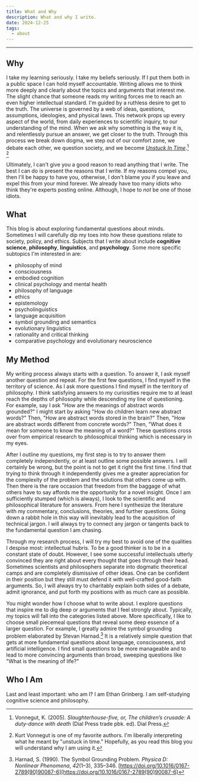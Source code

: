 ```yaml
---
title: What and Why
description: What and why I write.
date: 2024-12-25
tags:
  - about
---
```


---

## Why
I take my learning seriously. I take my beliefs seriously. If I put them both in a public space I can hold myself accountable. Writing allows me to think more deeply and clearly about the topics and arguments that interest me. The slight chance that someone reads my writing forces me to reach an even higher intellectual standard. I'm guided by a ruthless desire to get to the truth. The universe is governed by a web of ideas, questions, assumptions, ideologies, and physical laws. This network props up every aspect of the world, from daily experiences to scientific inquiry, to our understanding of the mind. When we ask why something is the way it is, and relentlessly pursue an answer, we get closer to the truth. Through this process we break down dogma, we step out of our comfort zone, we debate each other, we question society, and we become *[Unstuck In Time](https://unstuck-in-time.github.io/)*.[^1] [^2]

Ultimately, I can't give you a good reason to read anything that I write. The best I can do is present the reasons that I write. If my reasons compel you, then I'll be happy to have you, otherwise, I don't blame you if you leave and expel this from your mind forever. We already have too many idiots who think they're experts posting online. Although, I hope to *not* be one of those idiots.
## What
This blog is about exploring fundamental questions about minds. Sometimes I will carefully dip my toes into how these questions relate to society, policy, and ethics. Subjects that I write about include **cognitive science**, **philosophy**, **linguistics**, and **psychology**. Some more specific subtopics I'm interested in are: 
- philosophy of mind
- consciousness
- embodied cognition
- clinical psychology and mental health
- philosophy of language
- ethics
- epistemology
- psycholinguistics
- language acquisition
- symbol grounding and semantics
- evolutionary linguistics
- rationality and critical thinking
- comparative psychology and evolutionary neuroscience
## My Method
My writing process always starts with a question. To answer it, I ask myself another question and repeat. For the first few questions, I find myself in the territory of science. As I ask more questions I find myself in the territory of philosophy. I think satisfying answers to my curiosities require me to at least reach the depths of philosophy while descending my line of questioning. For example, say I ask "How are the meanings of abstract words grounded?" I might start by asking "How do children learn new abstract words?" Then, "How are abstract words stored in the brain?" Then, "How are abstract words different from concrete words?" Then, "What does it mean for someone to know the meaning of a word?" These questions cross over from empirical research to philosophical thinking which is necessary in my eyes. 

After I outline my questions, my first step is to try to answer them completely independently, or at least outline some possible answers. I will certainly be wrong, but the point is not to get it right the first time. I find that trying to think through it independently gives me a greater appreciation for the complexity of the problem and the solutions that others come up with. Then there is the rare occasion that freedom from the baggage of what others have to say affords me the opportunity for a novel insight. Once I am sufficiently stumped (which is always), I look to the scientific and philosophical literature for answers. From here I synthesize the literature with my commentary, conclusions, theories, and further questions. Going down a rabbit hole in this way will inevitably lead to the acquisition of technical jargon. I will always try to connect any jargon or tangents back to the fundamental question I am chasing. 

Through my research process, I will try my best to avoid one of the qualities I despise most: intellectual hubris. To be a good thinker is to be in a constant state of doubt. However, I see some successful intellectuals utterly convinced they are right about every thought that goes through their head. Sometimes scientists and philosophers separate into dogmatic theoretical camps and are completely dismissive of other ideas. One can be confident in their position but they still must defend it with well-crafted good-faith arguments. So, I will always try to charitably explain both sides of a debate, admit ignorance, and put forth my positions with as much care as possible.

You might wonder how I choose what to write about. I explore questions that inspire me to dig deep or arguments that I feel strongly about. Typically, my topics will fall into the categories listed above. More specifically, I like to choose small piecemeal questions that reveal some deep essence of a larger question. For example, I greatly admire the symbol grounding problem elaborated by Stevan Harnad.[^3] It is a relatively simple question that gets at more fundamental questions about language, consciousness, and artificial intelligence. I find small questions to be more manageable and to lead to more convincing arguments than broad, sweeping questions like "What is the meaning of life?"
## Who I Am
Last and least important: who am I? I am Ethan Grinberg. I am self-studying cognitive science and philosophy.

[^1]: Vonnegut, K. (2005). _Slaughterhouse-five, or, The children’s crusade: A duty-dance with death_ (Dial Press trade pbk. ed). Dial Press.
[^2]: Kurt Vonnegut is one of my favorite authors. I'm liberally interpreting what he meant by "unstuck in time." Hopefully, as you read this blog you will understand why I am using it.
[^3]: Harnad, S. (1990). The Symbol Grounding Problem. _Physica D: Nonlinear Phenomena_, _42_(1–3), 335–346. [https://doi.org/10.1016/0167-2789(90)90087-6](https://doi.org/10.1016/0167-2789(90)90087-6)